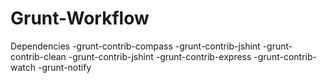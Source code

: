 Grunt-Workflow
==============

Dependencies
-grunt-contrib-compass
-grunt-contrib-jshint
-grunt-contrib-clean
-grunt-contrib-jshint
-grunt-contrib-express
-grunt-contrib-watch
-grunt-notify
